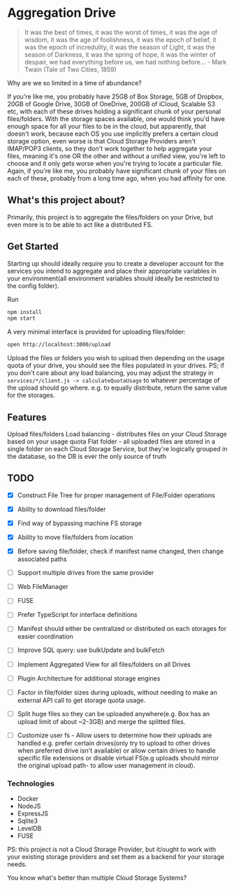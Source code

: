 # Aggregation Drive

> It was the best of times, it was the worst of times, it was the age of wisdom, it was the age of foolishness, it was the epoch of belief, it was the epoch of incredulity, it was the season of Light, it was the season of Darkness, it was the spring of hope, it was the winter of despair, we had everything before us, we had nothing before... - Mark Twain (Tale of Two Cities, 1859)

Why are we so limited in a time of abundance?

If you're like me, you probably have 25GB of Box Storage, 5GB of Dropbox, 20GB of Google Drive, 30GB of OneDrive, 200GB of iCloud, Scalable S3 etc, with each of these drives holding a significant chunk of your personal files/folders.
With the storage spaces available, one would think you'd have enough space for all your files to be in the cloud, but apparently, that doesn't work, because each OS you use implicitly prefers a certain cloud storage option, even worse is that Cloud Storage Providers aren't IMAP/POP3 clients, so they don't work together to help aggregate your files, meaning it's one OR the other and without a unified view, you're left to choose and it only gets worse when you're trying to locate a particular file.
Again, if you're like me, you probably have significant chunk of your files on each of these, probably from a long time ago, when you had affinity for one.

## What's this project about?
Primarily, this project is to aggregate the files/folders on your Drive, but even more is to be able to act like a distributed FS.

## Get Started
Starting up should ideally require you to create a developer account for the services you intend to aggregate and place their appropriate variables in your environment(all environment variables should ideally be restricted to the config folder).

Run
```sh
npm install
npm start
```

A very minimal interface is provided for uploading files/folder:

```sh
open http://localhost:3000/upload
```

Upload the files or folders you wish to upload then depending on the usage quota of your drive, you should see the files populated in your drives.
PS; if you don't care about any load balancing, you may adjust the strategy in `services/*/client.js -> calculateQuotaUsage` to whatever percentage of the upload should go where. e.g. to equally distribute, return the same value for the storages.

## Features
Upload files/folders
Load balancing - distributes files on your Cloud Storage based on your usage quota
Flat folder - all uploaded files are stored in a single folder on each Cloud Storage Service, but they're logically grouped in the database, so the DB is ever the only source of truth

## TODO
* [x] Construct File Tree for proper management of File/Folder operations
* [x] Ability to download files/folder
* [x] Find way of bypassing machine FS storage
* [x] Ability to move file/folders from location
* [x] Before saving file/folder, check if manifest name changed, then change associated paths
* [ ] Support multiple drives from the same provider
* [ ] Web FileManager
* [ ] FUSE
* [ ] Prefer TypeScript for interface definitions
* [ ] Manifest should either be centralized or distributed on each storages for easier coordination
* [ ] Improve SQL query: use bulkUpdate and bulkFetch
* [ ] Implement Aggregated View for all files/folders on all Drives
* [ ] Plugin Architecture for additional storage engines
* [ ] Factor in file/folder sizes during uploads, without needing to make an external API call to get storage quota usage.
* [ ] Split huge files so they can be uploaded anywhere(e.g. Box has an upload limit of about ~2-3GB) and merge the splitted files.
* [ ] Customize user fs - Allow users to determine how their uploads are handled e.g. prefer certain drives(only try to upload to other drives when preferred drive isn't available) or allow certain drives to handle specific file extensions or disable virtual FS(e.g uploads should mirror the original upload path- to allow user management in cloud).


### Technologies
- Docker
- NodeJS
- ExpressJS
- Sqlite3
- LevelDB
- FUSE

PS: this project is not a Cloud Storage Provider, but it/ought to work with your existing storage providers and set them as a backend for your storage needs.

You know what's better than multiple Cloud Storage Systems?
